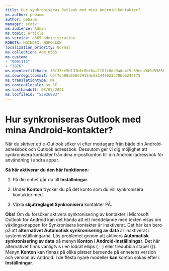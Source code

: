 ```yaml
---
title: Hur synkroniseras Outlook med mina Android-kontakter?
ms.author: pebaum
author: pebaum
manager: scotv
ms.audience: Admin
ms.topic: article
ms.service: o365-administration
ROBOTS: NOINDEX, NOFOLLOW
localization_priority: Normal
ms.collection: Adm_O365
ms.custom:
- "9001115"
- "3076"
ms.openlocfilehash: f6f33ee5b131b6c0bf0aa1f07c6da9ada4f9c69eea949d55858f549b43ebd29a
ms.sourcegitcommit: b5f7da89a650d2915dc652449623c78be6247175
ms.translationtype: MT
ms.contentlocale: sv-SE
ms.lasthandoff: 08/05/2021
ms.locfileid: "53926983"
---
```

# <a name="how-does-outlook-sync-with-my-android-contacts"></a>Hur synkroniseras Outlook med mina Android-kontakter?

När du skriver ett e-Outlook söker vi efter mottagare från både din Android-adressbok och Outlook adressbok. Dessutom ger vi dig möjlighet att synkronisera kontakter från dina e-postkonton till din Android-adressbok för användning i andra appar. 
 
**Så här aktiverar du den här funktionen:**
 
1. På din enhet går du till **Inställningar**.

2. Under **Konton** trycker du på det konto som du vill synkronisera kontakter med.

3. Växla **skjutreglaget Synkronisera** kontakter PÅ.
 
**Obs!** Om du försöker aktivera synkronisering av kontakter i Microsoft Outlook för  Android kan det hända att ett meddelande med texten visas om växlingsknappen för Synkronisera kontakter är inaktiverat.  Det här kan bero på att **alternativet Automatisk synkronisering av data** är inaktiverat i systeminställningarna. Lös problemet genom att aktivera **Automatisk synkronisering av data** på menyn **Konton** i **Android-Inställningar**. Det här alternativet finns vanligtvis i en lodrät ellips (⋮) eller tredubbla stapel (⫼). Menyn  **Konton** kan finnas på olika platser beroende på enhetens version och version av Android. I de flesta nyare modeller **kan** konton sökas efter i **Inställningar**.